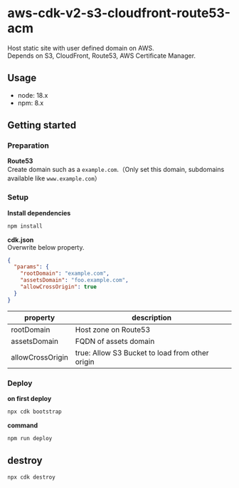 # aws-cdk-v2-s3-cloudfront-route53-acm
Host static site with user defined domain on AWS.    
Depends on S3, CloudFront, Route53, AWS Certificate Manager.  

## Usage
- node: 18.x
- npm: 8.x

## Getting started

### Preparation

**Route53**  
Create domain such as a `example.com`.（Only set this domain, subdomains available like `www.example.com`） 

### Setup
**Install dependencies**

```bash
npm install
```
  
**cdk.json**  
Overwrite below property.

```json
{
  "params": {
    "rootDomain": "example.com",
    "assetsDomain": "foo.example.com",
    "allowCrossOrigin": true
  }
}
```

| property | description |
| ------------ | ------------ |
| rootDomain | Host zone on Route53 |
| assetsDomain | FQDN of assets domain |
| allowCrossOrigin | true: Allow S3 Bucket to load from other origin |

### Deploy

**on first deploy**

```bash
npx cdk bootstrap
```

**command**  
```bash
npm run deploy
```

## destroy

```bash
npx cdk destroy
```
